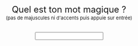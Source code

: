 <html><center>
  
 <script> function goToPage(e) { let url="https://raw.githubusercontent.com/LouHeb/Cado/main/"+e.target.value+".jpg"; console.log(url); window.open(url, '_blank'); } </script>

  
<font size="+2">Quel est ton mot magique ?</font><br>
<font size="-1">(pas de majuscules ni d'accents puis appuie sur entrée)</font><br>
<br>
  
<input onchange="goToPage(event)">
  
</center></html>
